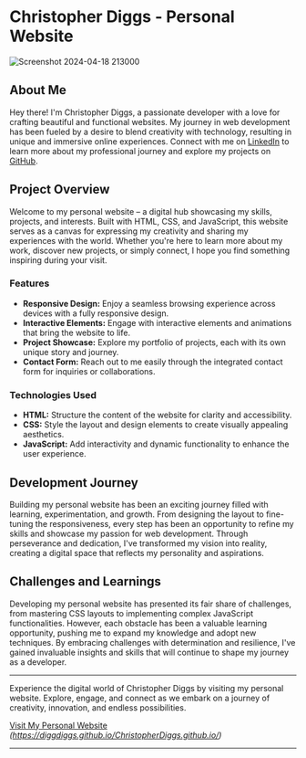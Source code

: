 # Christopher Diggs - Personal Website
![Screenshot 2024-04-18 213000](https://github.com/DiggDiggs/ChristopherDiggs.github.io/assets/65854363/e906e969-5e31-414c-89b5-b21512f60233)

## About Me
Hey there! I'm Christopher Diggs, a passionate developer with a love for crafting beautiful and functional websites. My journey in web development has been fueled by a desire to blend creativity with technology, resulting in unique and immersive online experiences. Connect with me on [LinkedIn](www.linkedin.com/in/christopher-a-diggs) to learn more about my professional journey and explore my projects on [GitHub](https://github.com/DiggDiggs).

## Project Overview
Welcome to my personal website – a digital hub showcasing my skills, projects, and interests. Built with HTML, CSS, and JavaScript, this website serves as a canvas for expressing my creativity and sharing my experiences with the world. Whether you're here to learn more about my work, discover new projects, or simply connect, I hope you find something inspiring during your visit.

### Features
- **Responsive Design:** Enjoy a seamless browsing experience across devices with a fully responsive design.
- **Interactive Elements:** Engage with interactive elements and animations that bring the website to life.
- **Project Showcase:** Explore my portfolio of projects, each with its own unique story and journey.
- **Contact Form:** Reach out to me easily through the integrated contact form for inquiries or collaborations.

### Technologies Used
- **HTML:** Structure the content of the website for clarity and accessibility.
- **CSS:** Style the layout and design elements to create visually appealing aesthetics.
- **JavaScript:** Add interactivity and dynamic functionality to enhance the user experience.

## Development Journey
Building my personal website has been an exciting journey filled with learning, experimentation, and growth. From designing the layout to fine-tuning the responsiveness, every step has been an opportunity to refine my skills and showcase my passion for web development. Through perseverance and dedication, I've transformed my vision into reality, creating a digital space that reflects my personality and aspirations.

## Challenges and Learnings
Developing my personal website has presented its fair share of challenges, from mastering CSS layouts to implementing complex JavaScript functionalities. However, each obstacle has been a valuable learning opportunity, pushing me to expand my knowledge and adopt new techniques. By embracing challenges with determination and resilience, I've gained invaluable insights and skills that will continue to shape my journey as a developer.

---

Experience the digital world of Christopher Diggs by visiting my personal website. Explore, engage, and connect as we embark on a journey of creativity, innovation, and endless possibilities.

[Visit My Personal Website](#) _(https://diggdiggs.github.io/ChristopherDiggs.github.io/)_

---
